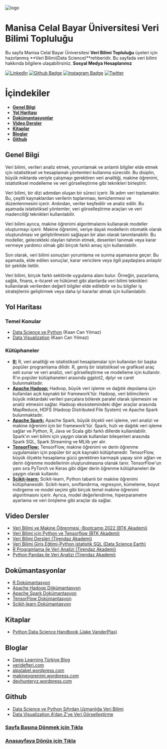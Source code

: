 ![logo](https://i.hizliresim.com/d3py4zd.jpg)
# Manisa Celal Bayar Üniversitesi Veri Bilimi Topluluğu #
Bu sayfa Manisa Celal Bayar Üniversitesi **Veri Bilimi Topluluğu** üyeleri için hazırlanmış **Veri Bilimi(Data Science)**rehberidir.
Bu sayfada veri bilimi hakkında bilgilere ulaşabilirsiniz.
**Sosyal Medya Hesaplarımız**

[![LinkedIn](https://img.shields.io/badge/LinkedIn-%230077B5.svg?&style=flat-square&logo=linkedin&logoColor=white)](https://www.linkedin.com/company/verimcbu/)
[![Github Badge](https://img.shields.io/badge/-Github-000?style=quare&labelColor=000&logo=Github&logoColor=white&link=link)](https://github.com/Veri-Web)
[![Instagram Badge](https://img.shields.io/badge/-Instagram-C13584?style=flat-quare&labelColor=C13584&logo=instagram&logoColor=white&link=link)](https://www.instagram.com/verimcbu/)    [![Twitter](https://img.shields.io/badge/Twitter-%231DA1F2.svg?&style=flat-square&logo=twitter&logoColor=white)](https://twitter.com/verimcbu)


# İçindekiler

* **[Genel Bilgi](#genel-bilgi)** 
* **[Yol Haritası](#yol-haritası)**
* **[Dokümantasyonlar](#Dokümantasyonlar)**
* **[Video Dersler](#Video-Dersler)**
* **[Kitaplar](#kitaplar)**
* **[Bloglar](#bloglar)**
* **[Github](#github)**

## Genel Bilgi
  Veri bilimi, verileri analiz etmek, yorumlamak ve anlamlı bilgiler elde etmek için istatistiksel ve hesaplamalı yöntemleri kullanma sürecidir. Bu disiplin, büyük miktarda veriyle çalışmayı gerektiren veri analitiği, makine öğrenimi, istatistiksel modelleme ve veri görselleştirme gibi teknikleri birleştirir.

  Veri bilimi, bir dizi adımdan oluşan bir süreci içerir. İlk adım veri toplamaktır. Bu, çeşitli kaynaklardan verilerin toplanması, temizlenmesi ve düzenlenmesini içerir. Ardından, veriler keşfedilir ve analiz edilir. Bu aşamada istatistiksel yöntemler, veri görselleştirme araçları ve veri madenciliği teknikleri kullanılabilir.

  Veri bilimi ayrıca, makine öğrenimi algoritmalarını kullanarak modeller oluşturmayı içerir. Makine öğrenimi, veriye dayalı modellerin otomatik olarak oluşturulması ve geliştirilmesini sağlayan bir alan olarak tanımlanabilir. Bu modeller, gelecekteki olayları tahmin etmek, desenleri tanımak veya karar vermeye yardımcı olmak gibi birçok farklı amaç için kullanılabilir.

  Son olarak, veri bilimi sonuçları yorumlama ve sunma aşamasına geçer. Bu aşamada, elde edilen sonuçlar, karar vericilere veya ilgili paydaşlara anlaşılır bir şekilde iletilir.

  Veri bilimi, birçok farklı sektörde uygulama alanı bulur. Örneğin, pazarlama, sağlık, finans, e-ticaret ve hükümet gibi alanlarda veri bilimi teknikleri kullanılarak verilerden değerli bilgiler elde edilebilir ve bu bilgiler iş stratejilerini geliştirmek veya daha iyi kararlar almak için kullanılabilir.
  
 ## Yol Haritası
 ### Temel Konular
 * [Data Science ve Python](https://www.udemy.com/data-science-sfrdan-uzmanlga-veri-bilimi-2/) (Kaan Can Yılmaz)
 * [Data Visualization](https://www.udemy.com/data-visualization-adan-zye-veri-gorsellestirme-3/) (Kaan Can Yılmaz)
 ### Kütüphaneler
 * **[R:](https://www.rdocumentation.org/)** R, veri analitiği ve istatistiksel hesaplamalar için kullanılan bir başka popüler programlama dilidir. R, geniş bir istatistiksel ve grafiksel araç seti sunar ve veri analizi, veri görselleştirme ve modelleme için kullanılır. R'ın popüler kütüphaneleri arasında ggplot2, dplyr ve caret bulunmaktadır.
 *  **[Apache Hadoop:](https://hadoop.apache.org/docs/current/)** Hadoop, büyük veri işleme ve dağıtık depolama için kullanılan açık kaynaklı bir framework'tür. Hadoop, veri bilimcilerin büyük miktardaki verileri parçalara bölerek paralel olarak işlemesini ve analiz etmesini sağlar. Hadoop ekosistemindeki diğer araçlar arasında MapReduce, HDFS (Hadoop Distributed File System) ve Apache Spark bulunmaktadır.
 *  **[Apache Spark:](https://spark.apache.org/documentation.html)** Apache Spark, büyük ölçekli veri işleme, veri analizi ve makine öğrenimi için bir framework'tür. Spark, hızlı ve dağıtık veri işleme sağlar ve Python, R, Java ve Scala gibi farklı dillerde kullanılabilir. Spark'ın veri bilimi için yaygın olarak kullanılan bileşenleri arasında Spark SQL, Spark Streaming ve MLlib yer alır.
 *  **[TensorFlow:](https://www.tensorflow.org/api_docs)** TensorFlow, makine öğrenimi ve derin öğrenme uygulamaları için popüler bir açık kaynaklı kütüphanedir. TensorFlow, büyük ölçekte hesaplama gücü gerektiren karmaşık yapay sinir ağları ve derin öğrenme modellerinin oluşturulmasına olanak tanır. TensorFlow'un yanı sıra PyTorch ve Keras gibi diğer derin öğrenme kütüphaneleri de yaygın olarak kullanılır.
 *  **[Scikit-learn:](https://scikit-learn.org/stable/index.html)** Scikit-learn, Python tabanlı bir makine öğrenimi kütüphanesidir. Scikit-learn, sınıflandırma, regresyon, kümeleme, boyut indirgeme ve model seçimi gibi birçok temel makine öğrenimi algoritmasını içerir. Ayrıca, model değerlendirme, hiperparametre ayarlama ve veri önişleme gibi araçlar da sağlar.

## Video Dersler
* [Veri Bilimi ve Makine Öğrenmesi -Bootcamp 2022 (BTK Akademi)](https://www.btkakademi.gov.tr/portal/course/veri-bilimi-ve-makine-ogrenmesi-atolyesi-bootcamp-2022-19100)
* [Veri Bilimi için Python ve Tensorflow (BTK Akademi)](https://www.btkakademi.gov.tr/portal/course/veri-bilimi-icin-python-ve-tensorflow-11705)
* [Veri Bilimi Dersleri (Tirendaz Akademi)](https://youtube.com/playlist?list=PLfMRLSpipmftNAJQjpSWLEPAC6UMf_3iE)
* [Veri Bilimi Giriş Eğtimi-Python istatistik SQL (Data Science Earth)](https://youtube.com/playlist?list=PLFPoldtY4Izf1ieUxIs8-bmQW-ci7Pn7t)
* [R Programlama ile Veri Analizi (Tirendaz Akademi)](https://youtube.com/playlist?list=PLfMRLSpipmfsI_H_2fLG-2fU0xIgXZFr5)
* [Python Pandas ile Veri Analizi (Tirendaz Akademi)](https://youtube.com/playlist?list=PLfMRLSpipmfsLoyO-deGWkJ0RAQf9gU20)

## Dokümantasyonlar
* [R Dokümantasyon](https://www.rdocumentation.org/)
* [Apache Hadoop Dökümantasyon](https://hadoop.apache.org/docs/current/)
* [Apache Spark Dokümantasyon](https://spark.apache.org/documentation.html)
* [TensorFlow Dokümantasyon](https://www.tensorflow.org/api_docs)
* [Scikit-learn Dokümantasyon](https://scikit-learn.org/stable/index.html)

## Kitaplar
* [Python Data Science Handbook (Jake VanderPlas)](https://jakevdp.github.io/PythonDataScienceHandbook/)

## Bloglar
* [Deep Learning Türkiye Blog](http://medium.com/deep-learning-turkiye)
* [veridefteri.com](http://veridefteri.com/)
* [alpslabel.wordpress.com](https://alpslabel.wordpress.com//)
* [makineogrenimi.wordpress.com](https://makineogrenimi.wordpress.com)
* [devhunteryz.wordpress.com](https://devhunteryz.wordpress.com)

## Github
* [Data Science ve Python Sıfırdan Uzmanlığa Veri Bilimi](https://github.com/dataiteam/7-ADIMLIK-YAPAY-ZEKA-YOLCULUGU/tree/master/Data%20Science%20ve%20Python%20S%C4%B1f%C4%B1rdan%20Uzmanl%C4%B1%C4%9Fa%20Veri%20Bilimi%20(2))
* [Data Visualization A'dan Z'ye Veri Görselleştirme](https://github.com/dataiteam/7-ADIMLIK-YAPAY-ZEKA-YOLCULUGU/tree/master/Data%20Visualization%20A'dan%20Z'ye%20Veri%20G%C3%B6rselle%C5%9Ftirme%20(3))

### [Sayfa Başına Dönmek için Tıkla](#İçindekiler)
### [Anasayfaya Dönüş için Tıkla](https://github.com/Furk4nBulut/Veri-Billimi-Toplulugu-Rehber)
